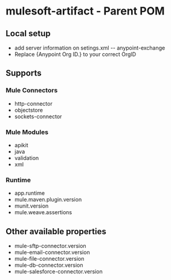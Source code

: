 # mulesoft-artifact - Parent POM

## Local setup
- add server information on setings.xml
-- <id>anypoint-exchange</id> 
- Replace {Anypoint Org ID.} to your correct OrgID


## Supports 
### Mule Connectors
- http-connector
- objectstore
- sockets-connector

### Mule Modules
- apikit
- java
- validation
- xml
 
 ### Runtime
- app.runtime
- mule.maven.plugin.version
- munit.version
- mule.weave.assertions

## Other available properties
- mule-sftp-connector.version
- mule-email-connector.version
- mule-file-connector.version
- mule-db-connector.version
- mule-salesforce-connector.version